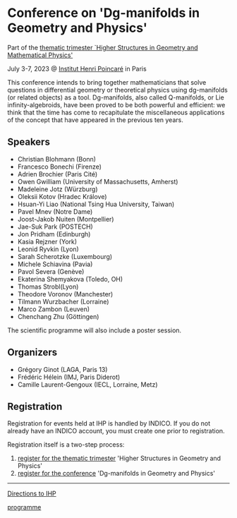 # Conference on 'Dg-manifolds in Geometry and Physics'

Part of the [thematic trimester `Higher Structures in Geometry and Mathematical Physics'](ADD_LINK_HERE)

July 3-7, 2023 @ [Institut Henri Poincaré](https://www.ihp.fr) in Paris

This conference intends to bring together mathematicians that solve questions
in differential geometry or theoretical physics using dg-manifolds
(or related objects) as a tool. Dg-manifolds, also called Q-manifolds,
or Lie infinity-algebroids, have been proved to be both powerful and efficient:
we think that the time has come to recapitulate the miscellaneous applications
of the concept that have appeared in the previous ten years.

## Speakers

- Christian Blohmann (Bonn)
- Francesco Bonechi (Firenze)
- Adrien Brochier (Paris Cité)
- Owen Gwilliam (University of Massachusetts, Amherst)
- Madeleine Jotz (Würzburg)
- Oleksii Kotov (Hradec Králove)
- Hsuan-Yi Liao (National Tsing Hua University, Taiwan)
- Pavel Mnev (Notre Dame)
- Joost-Jakob Nuiten (Montpellier)
- Jae-Suk Park (POSTECH)
- Jon Pridham (Edinburgh)
- Kasia Rejzner (York)
- Leonid Ryvkin (Lyon)
- Sarah Scherotzke (Luxembourg)
- Michele Schiavina (Pavia)
- Pavol Severa (Genève)
- Ekaterina Shemyakova (Toledo, OH)
- Thomas Strobl(Lyon)
- Theodore Voronov (Manchester)
- Tilmann Wurzbacher (Lorraine)
- Marco Zambon (Leuven)
- Chenchang Zhu (Göttingen)

The scientific programme will also include a poster session.

## Organizers

- Grégory Ginot (LAGA, Paris 13)
- Frédéric Hélein (IMJ, Paris Diderot)
- Camille Laurent-Gengoux (IECL, Lorraine, Metz)

## Registration

Registration for events held at IHP is handled by INDICO.
If you do not already have an INDICO account, you must create one prior to registration.

Registration itself is a two-step process:

1. [register for the thematic trimester](https://indico.math.cnrs.fr/event/7893/) 'Higher Structures in Geometry and Physics'
2. [register for the conference](https://indico.math.cnrs.fr/event/7885/) 'Dg-manifolds in Geometry and Physics'

---

[Directions to IHP](https://www.ihp.fr/fr/guide_pratique)

[programme](https://noether.iecl.univ-lorraine.fr/programme.html)
